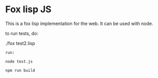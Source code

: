 # Fox lisp JS

This is a fox lisp implementation for the web. It can be used with node.

to run tests, do:

./fox test2.lisp

```
run:

node test.js

npm run build

```
